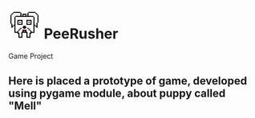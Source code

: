 # ![Mell](/project/images/Melushas.png) PeeRusher
Game Project

## Here is placed a prototype of game, developed using pygame module, about puppy called "Mell"
